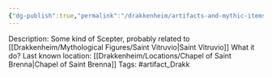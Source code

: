 ```yaml
---
{"dg-publish":true,"permalink":"/drakkenheim/artifacts-and-mythic-items/the-scepter-of-saint-vitruvio/"}
---
```


Description: Some kind of Scepter, probably related to [[Drakkenheim/Mythological Figures/Saint Vitruvio\|Saint Vitruvio]]
What it do?
Last known location: [[Drakkenheim/Locations/Chapel of Saint Brenna\|Chapel of Saint Brenna]]
Tags: #artifact_Drakk